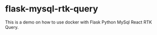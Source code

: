 # flask-mysql-rtk-query
This is a demo on how to use docker with Flask Python  MySql   React RTK Query.
